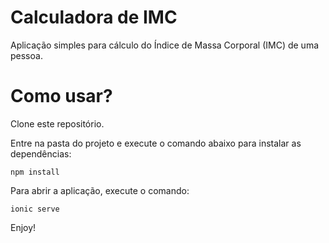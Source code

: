 # Calculadora de IMC

Aplicação simples para cálculo do Índice de Massa Corporal (IMC) de uma pessoa.

# Como usar?

Clone este repositório.

Entre na pasta do projeto e execute o comando abaixo para instalar as dependências:

`npm install`

Para abrir a aplicação, execute o comando:

`ionic serve`

Enjoy!